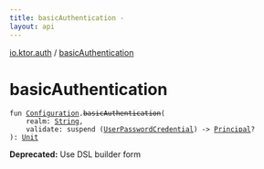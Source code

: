 ```yaml
---
title: basicAuthentication - 
layout: api
---
```


<div class='api-docs-breadcrumbs'><a href="index.html">io.ktor.auth</a> / <a href="./basic-authentication.html">basicAuthentication</a></div>

# basicAuthentication

<div class="signature"><code><span class="keyword">fun </span><a href="-authentication/-configuration/index.html"><span class="identifier">Configuration</span></a><span class="symbol">.</span><s><span class="identifier">basicAuthentication</span></s><span class="symbol">(</span><br/>&nbsp;&nbsp;&nbsp;&nbsp;<span class="parameterName" id="io.ktor.auth$basicAuthentication(io.ktor.auth.Authentication.Configuration, kotlin.String, kotlin.SuspendFunction1((io.ktor.auth.UserPasswordCredential, io.ktor.auth.Principal)))/realm">realm</span><span class="symbol">:</span>&nbsp;<a href="https://kotlinlang.org/api/latest/jvm/stdlib/kotlin/-string/index.html"><span class="identifier">String</span></a><span class="symbol">, </span><br/>&nbsp;&nbsp;&nbsp;&nbsp;<span class="parameterName" id="io.ktor.auth$basicAuthentication(io.ktor.auth.Authentication.Configuration, kotlin.String, kotlin.SuspendFunction1((io.ktor.auth.UserPasswordCredential, io.ktor.auth.Principal)))/validate">validate</span><span class="symbol">:</span>&nbsp;<span class="keyword">suspend </span><span class="symbol">(</span><a href="-user-password-credential/index.html"><span class="identifier">UserPasswordCredential</span></a><span class="symbol">)</span>&nbsp;<span class="symbol">-&gt;</span>&nbsp;<a href="-principal.html"><span class="identifier">Principal</span></a><span class="symbol">?</span><br/><span class="symbol">)</span><span class="symbol">: </span><a href="https://kotlinlang.org/api/latest/jvm/stdlib/kotlin/-unit/index.html"><span class="identifier">Unit</span></a></code></div>

**Deprecated:** Use DSL builder form

